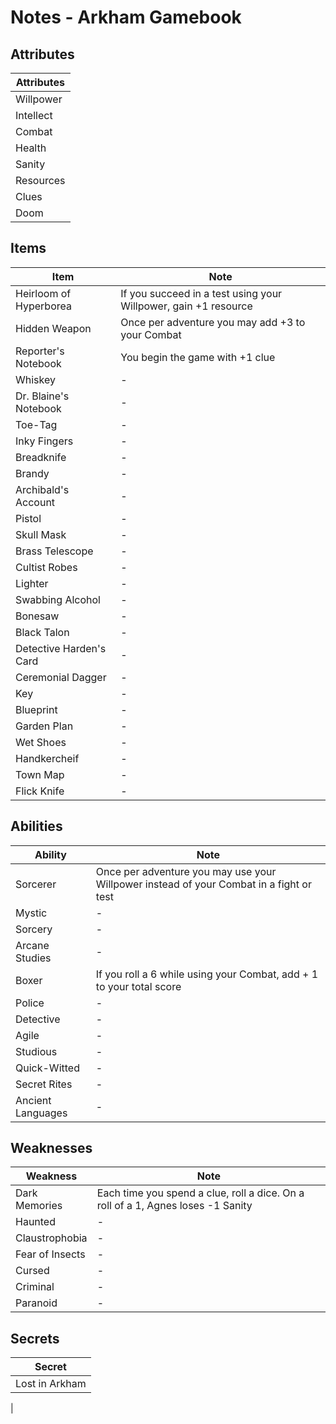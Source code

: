# Notes - Arkham Gamebook

## Attributes

| Attributes |
| - |
| Willpower |
| Intellect |
| Combat |
| Health |
| Sanity |
| Resources |
| Clues |
| Doom |

## Items

| Item | Note |
| - | - |
| Heirloom of Hyperborea | If you succeed in a test using your Willpower, gain +1 resource |
| Hidden Weapon | Once per adventure you may add +3 to your Combat |
| Reporter's Notebook | You begin the game with +1 clue |
| Whiskey | - |
| Dr. Blaine's Notebook | - |
| Toe-Tag | - |
| Inky Fingers | - |
| Breadknife | - |
| Brandy | - |
| Archibald's Account | - |
| Pistol | - |
| Skull Mask | - |
| Brass Telescope | - |
| Cultist Robes | - |
| Lighter | - |
| Swabbing Alcohol | - |
| Bonesaw | - |
| Black Talon | - |
| Detective Harden's Card | - |
| Ceremonial Dagger | - |
| Key | - |
| Blueprint | - |
| Garden Plan | - |
| Wet Shoes | - |
| Handkercheif| - |
| Town Map | - |
| Flick Knife | - |

## Abilities

| Ability | Note |
| - | - |
| Sorcerer | Once per adventure you may use your Willpower instead of your Combat in a fight or test |
| Mystic | - |
| Sorcery | - |
| Arcane Studies | - |
| Boxer | If you roll a 6 while using your Combat, add + 1 to your total score |
| Police | - |
| Detective | - |
| Agile | - |
| Studious  | - |
| Quick-Witted | - |
| Secret Rites | - |
| Ancient Languages | - |

## Weaknesses

| Weakness | Note |
| - | - |
| Dark Memories | Each time you spend a clue, roll a dice. On a roll of a 1, Agnes loses -1 Sanity |
| Haunted | - |
| Claustrophobia | - |
| Fear of Insects | - |
| Cursed | - |
| Criminal | - |
| Paranoid | - |

## Secrets

| Secret |
| - |
| Lost in Arkham |
|
